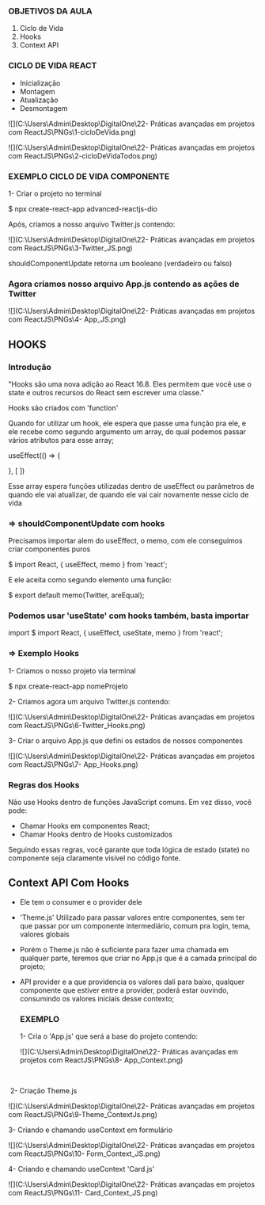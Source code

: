 ### OBJETIVOS DA AULA

1. Ciclo de Vida
2. Hooks
3. Context API

### CICLO DE VIDA REACT

* Inicialização
* Montagem
* Atualização
* Desmontagem

![](C:\Users\Admin\Desktop\DigitalOne\22- Práticas avançadas em projetos com ReactJS\PNGs\1-cicloDeVida.png)

![](C:\Users\Admin\Desktop\DigitalOne\22- Práticas avançadas em projetos com ReactJS\PNGs\2-cicloDeVidaTodos.png)



### EXEMPLO CICLO DE VIDA COMPONENTE

1- Criar o projeto no terminal

$ npx create-react-app advanced-reactjs-dio



Após, criamos a nosso arquivo Twitter.js contendo:

![](C:\Users\Admin\Desktop\DigitalOne\22- Práticas avançadas em projetos com ReactJS\PNGs\3-Twitter_JS.png)

shouldComponentUpdate retorna um booleano (verdadeiro ou falso)

### Agora criamos nosso arquivo App.js contendo as ações de Twitter

![](C:\Users\Admin\Desktop\DigitalOne\22- Práticas avançadas em projetos com ReactJS\PNGs\4- App_JS.png)



## HOOKS

### Introdução

"Hooks são uma nova adição ao React 16.8. Eles permitem que você use o state e outros recursos do React sem escrever uma classe."

Hooks são criados com 'function'

Quando for utilizar um hook, ele espera que passe uma função pra ele, e ele recebe como segundo argumento um array, do qual podemos passar vários atributos para esse array;

useEffect(() => {

}, [ ])

Esse array espera funções utilizadas dentro de useEffect ou parâmetros de quando ele vai atualizar, de quando ele vai cair novamente nesse ciclo de vida

### => shouldComponentUpdate com hooks

Precisamos importar alem do useEffect, o memo, com ele conseguimos criar componentes puros

$ import React, {  useEffect, memo	} from 'react';

E ele aceita como segundo elemento uma função:

$ export default memo(Twitter, areEqual);

### Podemos usar 'useState' com hooks também, basta importar

import $ import React, { useEffect, useState, memo	} from 'react';



### => Exemplo Hooks

1- Criamos o nosso projeto via terminal

$ npx create-react-app nomeProjeto



2- Criamos agora um arquivo Twitter.js contendo:

![](C:\Users\Admin\Desktop\DigitalOne\22- Práticas avançadas em projetos com ReactJS\PNGs\6-Twitter_Hooks.png)



3- Criar o arquivo App.js que defini os estados de nossos componentes

![](C:\Users\Admin\Desktop\DigitalOne\22- Práticas avançadas em projetos com ReactJS\PNGs\7- App_Hooks.png)



### Regras dos Hooks

Não use Hooks dentro de funções JavaScript comuns. Em vez disso, você pode:

* Chamar Hooks em componentes React;
* Chamar Hooks dentro de Hooks customizados

Seguindo essas regras, você garante que toda lógica de estado (state) no componente seja claramente visível no código fonte.



## Context API Com Hooks

* Ele tem o consumer e o provider dele

* 'Theme.js' Utilizado para passar valores entre componentes, sem ter que passar por um componente intermediário, comum pra login, tema, valores globais

* Porém o Theme.js não é suficiente para fazer uma chamada em qualquer parte, teremos que criar no App.js que é a camada principal do projeto;

* API provider e a que providencia os valores dali para baixo, qualquer componente que estiver entre a provider, poderá estar ouvindo, consumindo os valores iniciais desse contexto;

  

  ### EXEMPLO

  1- Cria o 'App.js' que será a base do projeto contendo:

  ![](C:\Users\Admin\Desktop\DigitalOne\22- Práticas avançadas em projetos com ReactJS\PNGs\8- App_Context.png)

​	

​	2- Criação Theme.js

![](C:\Users\Admin\Desktop\DigitalOne\22- Práticas avançadas em projetos com ReactJS\PNGs\9-Theme_ContextJs.png)



3- Criando e chamando useContext em formulário

![](C:\Users\Admin\Desktop\DigitalOne\22- Práticas avançadas em projetos com ReactJS\PNGs\10- Form_Context_JS.png)

4- Criando e chamando useContext 'Card.js'

![](C:\Users\Admin\Desktop\DigitalOne\22- Práticas avançadas em projetos com ReactJS\PNGs\11- Card_Context_JS.png)